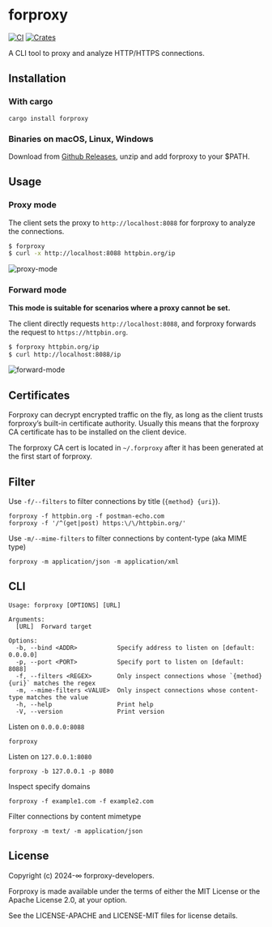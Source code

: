 # forproxy

[![CI](https://github.com/sigoden/forproxy/actions/workflows/ci.yaml/badge.svg)](https://github.com/sigoden/forproxy/actions/workflows/ci.yaml)
[![Crates](https://img.shields.io/crates/v/forproxy.svg)](https://crates.io/crates/forproxy)

A CLI tool to proxy and analyze HTTP/HTTPS connections.

## Installation

### With cargo

```
cargo install forproxy
```

### Binaries on macOS, Linux, Windows

Download from [Github Releases](https://github.com/sigoden/forproxy/releases), unzip and add forproxy to your $PATH.

## Usage

### Proxy mode

The client sets the proxy to `http://localhost:8088` for forproxy to analyze the connections.

```sh
$ forproxy
$ curl -x http://localhost:8088 httpbin.org/ip
```

![proxy-mode](https://github.com/sigoden/forproxy/assets/4012553/3649172b-5f8c-40ee-8600-d965eeecc924)

### Forward mode

**This mode is suitable for scenarios where a proxy cannot be set.**

The client directly requests `http://localhost:8088`, and forproxy forwards the request to `https://httpbin.org`.

```sh
$ forproxy httpbin.org/ip
$ curl http://localhost:8088/ip
```

![forward-mode](https://github.com/sigoden/forproxy/assets/4012553/74e54b98-92fb-45bb-8d87-3f18e3596a00)

## Certificates

Forproxy can decrypt encrypted traffic on the fly, as long as the client trusts forproxy’s built-in certificate authority. Usually this means that the forproxy CA certificate has to be installed on the client device.

The forproxy CA cert is located in `~/.forproxy` after it has been generated at the first start of forproxy.

## Filter

Use `-f/--filters` to filter connections by title (`{method} {uri}`).

```
forproxy -f httpbin.org -f postman-echo.com
forproxy -f '/^(get|post) https:\/\/httpbin.org/'
```

Use `-m/--mime-filters` to filter connections by content-type (aka MIME type)

```
forproxy -m application/json -m application/xml
```

## CLI

```
Usage: forproxy [OPTIONS] [URL]

Arguments:
  [URL]  Forward target

Options:
  -b, --bind <ADDR>           Specify address to listen on [default: 0.0.0.0]
  -p, --port <PORT>           Specify port to listen on [default: 8088]
  -f, --filters <REGEX>       Only inspect connections whose `{method} {uri}` matches the regex
  -m, --mime-filters <VALUE>  Only inspect connections whose content-type matches the value
  -h, --help                  Print help
  -V, --version               Print version
```

Listen on `0.0.0.0:8088`
```
forproxy
```

Listen on `127.0.0.1:8080`
```
forproxy -b 127.0.0.1 -p 8080
```

Inspect specify domains
```
forproxy -f example1.com -f example2.com
```

Filter connections by content mimetype
```
forproxy -m text/ -m application/json
```

## License

Copyright (c) 2024-∞ forproxy-developers.

Forproxy is made available under the terms of either the MIT License or the Apache License 2.0, at your option.

See the LICENSE-APACHE and LICENSE-MIT files for license details.